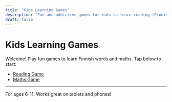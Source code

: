 ```yaml
---
title: "Kids Learning Games"
description: "Fun and addictive games for kids to learn reading (Finnish) and maths. Designed for mobile and tablet."
draft: false
---
```


# Kids Learning Games

Welcome! Play fun games to learn Finnish words and maths. Tap below to start:

- [Reading Game](/kids/reading-game/)
- [Maths Game](/kids/maths-game/)

---

For ages 6-11. Works great on tablets and phones!